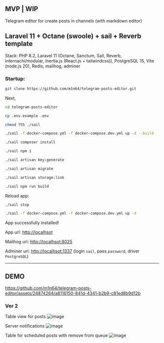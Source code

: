 ## MVP | WIP

Telegram editor for create posts in channels (with markdown editor)

## Laravel 11 + Octane (swoole) + sail + Reverb template

Stack: PHP 8.2, Laravel 11 (Octane, Sanctum, Sail, Reverb, internachi/modular, Inertia.js (React.js + tailwindcss)), PostgreSQL 15, Vite (node.js 20), Redis, mailhog, adminer

### Startup:
```bash
git clone https://github.com/m1n64/telegram-posts-editor.git
```
Next,
```bash
cd telegram-posts-editor
```
```bash
cp .env.example .env
```
```bash
chmod 755 ./sail
```
```bash
./sail -f docker-compose.yml -f docker-compose.dev.yml up -d --build
```
```bash
./sail composer install
```
```bash
./sail npm i
```
```bash
./sail artisan key:generate
```
```bash
./sail artisan migrate
```
```bash
./sail artisan storage:link
```
```bash
./sail npm run build
```
Reload app:
```bash
./sail stop
```
```bash
./sail -f docker-compose.yml -f docker-compose.dev.yml up -d
```

App successfully installed!

App url: [http://localhsot](http://localhost)

Mailhog url: [http://localhsot:8025](http://localhost:8025)

Adminer url: [http://localhsot:1337](http://localhost:1337) (login `sail`, pass `password`, driver `PostgreSQL`)

***

## DEMO



https://github.com/m1n64/telegram-posts-editor/assets/24874264/a8116150-841d-4341-b2b9-c81ed8b9d12b

### Ver 2
Table view for posts
![image](https://github.com/m1n64/telegram-posts-editor/assets/24874264/7e8f02fe-2919-4513-b8d8-58afc2b5331a)

Server notifications
![image](https://github.com/m1n64/telegram-posts-editor/assets/24874264/d95b5a0b-c2c2-45a8-9a14-786bd0b9e77b)

Table for scheduled posts with remove from queue
![image](https://github.com/m1n64/telegram-posts-editor/assets/24874264/845c6065-87d6-40f1-abcb-694a9cc0c1e6)
